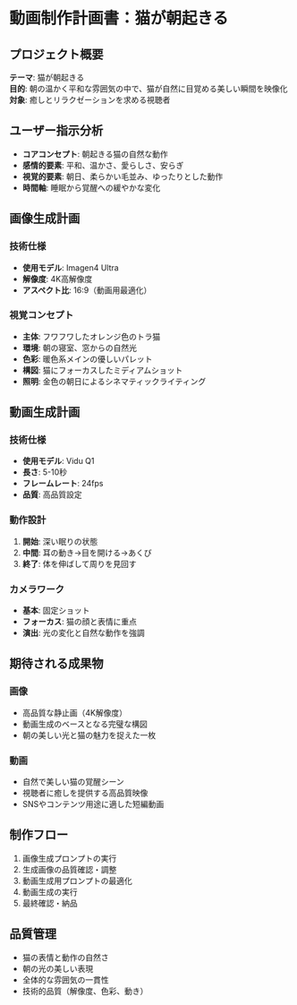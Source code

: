 # 動画制作計画書：猫が朝起きる

## プロジェクト概要
**テーマ**: 猫が朝起きる  
**目的**: 朝の温かく平和な雰囲気の中で、猫が自然に目覚める美しい瞬間を映像化  
**対象**: 癒しとリラクゼーションを求める視聴者  

## ユーザー指示分析
- **コアコンセプト**: 朝起きる猫の自然な動作
- **感情的要素**: 平和、温かさ、愛らしさ、安らぎ
- **視覚的要素**: 朝日、柔らかい毛並み、ゆったりとした動作
- **時間軸**: 睡眠から覚醒への緩やかな変化

## 画像生成計画
### 技術仕様
- **使用モデル**: Imagen4 Ultra
- **解像度**: 4K高解像度
- **アスペクト比**: 16:9（動画用最適化）

### 視覚コンセプト
- **主体**: フワフワしたオレンジ色のトラ猫
- **環境**: 朝の寝室、窓からの自然光
- **色彩**: 暖色系メインの優しいパレット
- **構図**: 猫にフォーカスしたミディアムショット
- **照明**: 金色の朝日によるシネマティックライティング

## 動画生成計画
### 技術仕様
- **使用モデル**: Vidu Q1
- **長さ**: 5-10秒
- **フレームレート**: 24fps
- **品質**: 高品質設定

### 動作設計
1. **開始**: 深い眠りの状態
2. **中間**: 耳の動き→目を開ける→あくび
3. **終了**: 体を伸ばして周りを見回す

### カメラワーク
- **基本**: 固定ショット
- **フォーカス**: 猫の顔と表情に重点
- **演出**: 光の変化と自然な動作を強調

## 期待される成果物
### 画像
- 高品質な静止画（4K解像度）
- 動画生成のベースとなる完璧な構図
- 朝の美しい光と猫の魅力を捉えた一枚

### 動画
- 自然で美しい猫の覚醒シーン
- 視聴者に癒しを提供する高品質映像
- SNSやコンテンツ用途に適した短編動画

## 制作フロー
1. 画像生成プロンプトの実行
2. 生成画像の品質確認・調整
3. 動画生成用プロンプトの最適化
4. 動画生成の実行
5. 最終確認・納品

## 品質管理
- 猫の表情と動作の自然さ
- 朝の光の美しい表現
- 全体的な雰囲気の一貫性
- 技術的品質（解像度、色彩、動き）